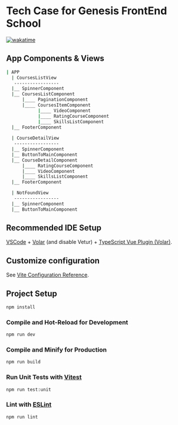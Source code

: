 # Tech Case for Genesis FrontEnd School

[![wakatime](https://wakatime.com/badge/user/7898c8e2-6b19-4825-b1c2-bbaaba8cace0/project/4a937523-e856-48d8-991e-6d8767c53197.svg)](https://wakatime.com/badge/user/7898c8e2-6b19-4825-b1c2-bbaaba8cace0/project/4a937523-e856-48d8-991e-6d8767c53197)

## App Components & Views

```sh
| APP
  | CoursesListView
   -----------------
  |__ SpinnerComponent
  |__ CoursesListComponent
      |____ PaginationComponent
      |____ CoursesItemComponent
	        |____ VideoComponent
	        |____ RatingCourseComponent
	        |____ SkillsListComponent
  |__ FooterComponent
	  
  | CourseDetailView
   -----------------
  |__ SpinnerComponent
  |__ ButtonToMainComponent
  |__ CourseDetailComponent
      |____ RatingCourseComponent
      |____ VideoComponent
	  |____ SkillsListComponent
  |__ FooterComponent

  | NotFoundView
   -----------------
  |__ SpinnerComponent
  |__ ButtonToMainComponent
```

## Recommended IDE Setup

[VSCode](https://code.visualstudio.com/) + [Volar](https://marketplace.visualstudio.com/items?itemName=Vue.volar) (and disable Vetur) + [TypeScript Vue Plugin (Volar)](https://marketplace.visualstudio.com/items?itemName=Vue.vscode-typescript-vue-plugin).

## Customize configuration

See [Vite Configuration Reference](https://vitejs.dev/config/).

## Project Setup

```sh
npm install
```

### Compile and Hot-Reload for Development

```sh
npm run dev
```

### Compile and Minify for Production

```sh
npm run build
```

### Run Unit Tests with [Vitest](https://vitest.dev/)

```sh
npm run test:unit
```

### Lint with [ESLint](https://eslint.org/)

```sh
npm run lint
```
